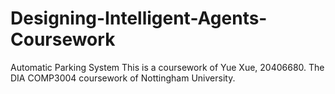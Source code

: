 # Designing-Intelligent-Agents-Coursework
Automatic Parking System
This is a coursework of Yue Xue, 20406680. 
The DIA COMP3004 coursework of Nottingham University.
